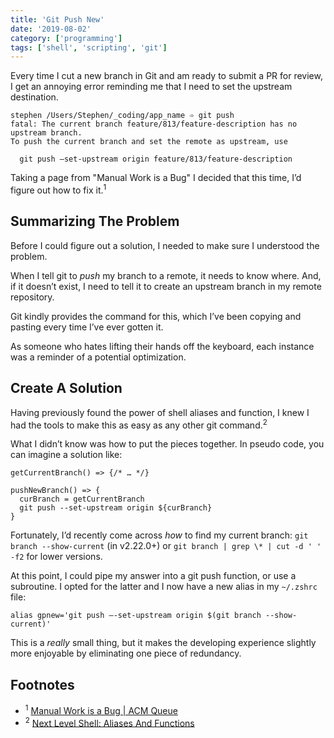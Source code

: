 ```yaml
---
title: 'Git Push New'
date: '2019-08-02'
category: ['programming']
tags: ['shell', 'scripting', 'git']
---
```


Every time I cut a new branch in Git and am ready to submit a PR for review, I get an annoying error reminding me that I need to set the upstream destination.

```
stephen /Users/Stephen/_coding/app_name ➾ git push
fatal: The current branch feature/813/feature-description has no upstream branch.
To push the current branch and set the remote as upstream, use

  git push —set-upstream origin feature/813/feature-description
```

Taking a page from "Manual Work is a Bug" I decided that this time, I’d figure out how to fix it.<sup>1</sup>

## Summarizing The Problem

Before I could figure out a solution, I needed to make sure I understood the problem.

When I tell git to _push_ my branch to a remote, it needs to know where. And, if it doesn’t exist, I need to tell it to create an upstream branch in my remote repository.

Git kindly provides the command for this, which I’ve been copying and pasting every time I’ve ever gotten it.

As someone who hates lifting their hands off the keyboard, each instance was a reminder of a potential optimization.

## Create A Solution

Having previously found the power of shell aliases and function, I knew I had the tools to make this as easy as any other git command.<sup>2</sup>

What I didn’t know was how to put the pieces together. In pseudo code, you can imagine a solution like:

```
getCurrentBranch() => {/* … */}

pushNewBranch() => {
  curBranch = getCurrentBranch
  git push --set-upstream origin ${curBranch}
}
```

Fortunately, I’d recently come across _how_ to find my current branch: `git branch --show-current` (in v2.22.0+) or `git branch | grep \* | cut -d ' ' -f2` for lower versions.

At this point, I could pipe my answer into a git push function, or use a subroutine. I opted for the latter and I now have a new alias in my `~/.zshrc` file:

```shell
alias gpnew='git push —-set-upstream origin $(git branch --show-current)'
```

This is a _really_ small thing, but it makes the developing experience slightly more enjoyable by eliminating one piece of redundancy.

## Footnotes

-   <sup>1</sup> [Manual Work is a Bug | ACM Queue](https://queue.acm.org/detail.cfm?id=3197520)
-   <sup>2</sup> [Next Level Shell: Aliases And Functions](https://www.stephencharlesweiss.com/2019-02-13/next-level-shell-aliases-and-functions/)
